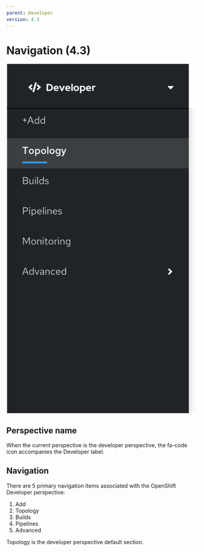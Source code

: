 ```yaml
---
parent: Developer
version: 4.3
---
```


# Navigation (4.3)

![Dev Navigation](img/dev-nav-43.png)

## Perspective name

When the current perspective is the developer perspective, the fa-code icon accompanies the Developer label.

## Navigation

There are 5 primary navigation items associated with the OpenShift Developer perspective:

1. Add
2. Topology
3. Builds
4. Pipelines
5. Advanced

Topology is the developer perspective default section.